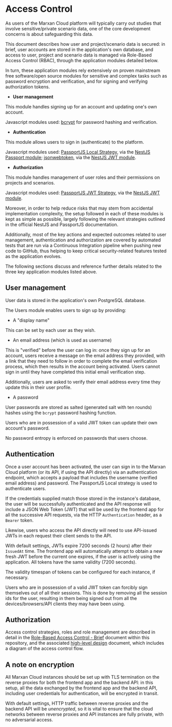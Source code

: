 # Access Control

As users of the Marxan Cloud platform will typically carry out studies that
involve sensitive/private scenario data, one of the core development concerns is
about safeguarding this data.

This document describes how user and project/scenario data is secured: in brief,
user accounts are stored in the application's own database, and access to user,
project and scenario data is managed via Role-Based Access Control (RBAC),
through the application modules detailed below.

In turn, these application modules rely extensively on proven mainstream free
software/open source modules for sensitive and complex tasks such as password
encryption and verification, and for signing and verifying authorization tokens.

- **User management**

This module handles signing up for an account and updating one's own account.

Javascript modules used: [bcrypt](https://www.npmjs.com/package/bcrypt) for
password hashing and verification.

- **Authentication**

This module allows users to sign in (authenticate) to the platform.

Javascript modules used: [PassportJS Local
Strategy](https://www.npmjs.com/package/passport-local), via the [NestJS
Passport module](https://www.npmjs.com/package/@nestjs/passport);
[jsonwebtoken](https://www.npmjs.com/package/jsonwebtoken), via the [NestJS JWT
module](https://www.npmjs.com/package/@nestjs/jwt).

- **Authorization**

This module handles management of user roles and their permissions on projects
and scenarios.

Javascript modules used: [PassportJS JWT
Strategy](https://www.npmjs.com/package/passport-jwt), via the [NestJS JWT
module](https://www.npmjs.com/package/@nestjs/jwt).

Moreover, in order to help reduce risks that may stem from accidental
implementation complexity, the setup followed in each of these modules is kept
as simple as possible, largely following the relevant strategies outlined in the
official NestJS and PassportJS documentation.

Additionally, most of the key actions and expected outcomes related to user
management, authentication and authorization are covered by automated tests that
are run via a Continuous Integration pipeline when pushing new code to GitHub,
thus helping to keep critical security-related features tested as the
application evolves.

The following sections discuss and reference further details related to the
three key application modules listed above.

## User management

User data is stored in the application's own PostgreSQL database.

The Users module enables users to sign up by providing:

- A "display name"

This can be set by each user as they wish.

- An email address (which is used as username)

This is "verified" before the user can log in: once they sign up for an account,
users receive a message on the email address they provided, with a link that
they need to follow in order to complete the email verification process, which
then results in the account being activated. Users cannot sign in until they
have completed this initial email verification step.

Additionally, users are asked to verify their email address every time they
update this in their user profile.

- A password

User passwords are stored as salted (generated salt with ten rounds) hashes
using the `bcrypt` password hashing function.

Users who are in possession of a valid JWT token can update their own account's
password.

No password entropy is enforced on passwords that users choose.

## Authentication

Once a user account has been activated, the user can sign in to the Marxan Cloud
platform (or its API, if using the API directly) via an authentication endpoint,
which accepts a payload that includes the username (verified email address) and
password. The PassportJS Local strategy is used to authenticate users.

If the credentials supplied match those stored in the instance's database, the
user will be successfully authenticated and the API response will include a JSON
Web Token (JWT) that will be used by the frontend app for all the successive API
requests, via the HTTP `Authentication` header, as a `Bearer` token.

Likewise, users who access the API directly will need to use API-issued JWTs
in each request their client sends to the API.

With default settings, JWTs expire 7200 seconds (2 hours) after their `IssuedAt`
time. The frontend app will automatically attempt to obtain a new fresh JWT
before the current one expires, if the user is actively using the application.
All tokens have the same validity (7200 seconds).

The validity timespan of tokens can be configured for each instance, if
necessary.

Users who are in possession of a valid JWT token can forcibly sign themselves
out of all their sessions. This is done by removing all the session ids for the
user, resulting in them being signed out from all the devices/browsers/API
clients they may have been using.

## Authorization

Access control strategies, roles and role management are described in detail in
the [Role-Based Access Control -
Brief](./features/role-based-access-control/brief.md) document within this
repository, and the associated [high-level
design](./features/role-based-access-control/high-level-design.md) document,
which includes a diagram of the access control flow.

## A note on encryption

All Marxan Cloud instances should be set up with TLS termination on the reverse
proxies for both the frontend app and the backend API: in this setup, all the
data exchanged by the frontend app and the backend API, including user
credentials for authentication, will be encrypted in transit.

With default settings, HTTP traffic between reverse proxies and the backend API
will be _unencrypted_, so it is vital to ensure that the cloud networks between
reverse proxies and API instances are fully private, with no adversarial access.
